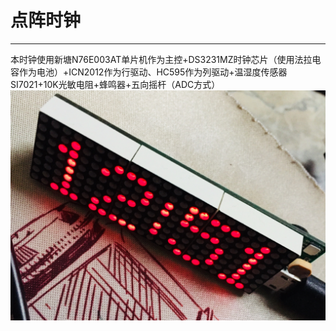 # 点阵时钟 #

----------
本时钟使用新塘N76E003AT单片机作为主控+DS3231MZ时钟芯片（使用法拉电容作为电池）+ICN2012作为行驱动、HC595作为列驱动+温湿度传感器SI7021+10K光敏电阻+蜂鸣器+五向摇杆（ADC方式）  
![](https://github.com/LoIIs/LEDsClock/blob/master/docs/images/IMG_E0688_%E7%9C%8B%E5%9B%BE%E7%8E%8B.jpg)
